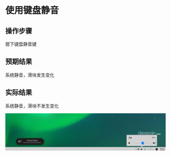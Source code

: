 # 使用键盘静音

## 操作步骤

摁下键盘静音键

## 预期结果

系统静音，滑块发生变化

## 实际结果

系统静音，滑块不发生变化

![使用键盘静音.png](../img/使用键盘静音.png)
